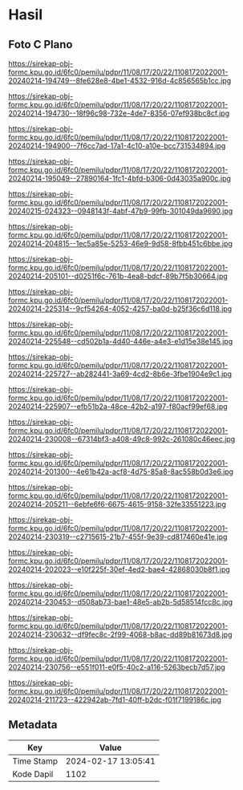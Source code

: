 # Hasil

## Foto C Plano

https://sirekap-obj-formc.kpu.go.id/6fc0/pemilu/pdpr/11/08/17/20/22/1108172022001-20240214-194749--8fe628e8-4be1-4532-916d-4c856565b1cc.jpg

https://sirekap-obj-formc.kpu.go.id/6fc0/pemilu/pdpr/11/08/17/20/22/1108172022001-20240214-194730--18f96c98-732e-4de7-8356-07ef938bc8cf.jpg

https://sirekap-obj-formc.kpu.go.id/6fc0/pemilu/pdpr/11/08/17/20/22/1108172022001-20240214-194900--7f6cc7ad-17a1-4c10-a10e-bcc731534894.jpg

https://sirekap-obj-formc.kpu.go.id/6fc0/pemilu/pdpr/11/08/17/20/22/1108172022001-20240214-195049--27890164-1fc1-4bfd-b306-0d43035a900c.jpg

https://sirekap-obj-formc.kpu.go.id/6fc0/pemilu/pdpr/11/08/17/20/22/1108172022001-20240215-024323--0948143f-4abf-47b9-99fb-301049da9690.jpg

https://sirekap-obj-formc.kpu.go.id/6fc0/pemilu/pdpr/11/08/17/20/22/1108172022001-20240214-204815--1ec5a85e-5253-46e9-9d58-8fbb451c6bbe.jpg

https://sirekap-obj-formc.kpu.go.id/6fc0/pemilu/pdpr/11/08/17/20/22/1108172022001-20240214-205101--d0251f6c-761b-4ea8-bdcf-89b7f5b30664.jpg

https://sirekap-obj-formc.kpu.go.id/6fc0/pemilu/pdpr/11/08/17/20/22/1108172022001-20240214-225314--9cf54264-4052-4257-ba0d-b25f36c6d118.jpg

https://sirekap-obj-formc.kpu.go.id/6fc0/pemilu/pdpr/11/08/17/20/22/1108172022001-20240214-225548--cd502b1a-4d40-446e-a4e3-e1d15e38e145.jpg

https://sirekap-obj-formc.kpu.go.id/6fc0/pemilu/pdpr/11/08/17/20/22/1108172022001-20240214-225727--ab282441-3a69-4cd2-8b6e-3fbe1904e9c1.jpg

https://sirekap-obj-formc.kpu.go.id/6fc0/pemilu/pdpr/11/08/17/20/22/1108172022001-20240214-225907--efb51b2a-48ce-42b2-a197-f80acf99ef68.jpg

https://sirekap-obj-formc.kpu.go.id/6fc0/pemilu/pdpr/11/08/17/20/22/1108172022001-20240214-230008--67314bf3-a408-49c8-992c-261080c46eec.jpg

https://sirekap-obj-formc.kpu.go.id/6fc0/pemilu/pdpr/11/08/17/20/22/1108172022001-20240214-201300--4e61b42a-acf8-4d75-85a8-8ac558b0d3e6.jpg

https://sirekap-obj-formc.kpu.go.id/6fc0/pemilu/pdpr/11/08/17/20/22/1108172022001-20240214-205211--6ebfe6f6-6675-4615-9158-32fe33551223.jpg

https://sirekap-obj-formc.kpu.go.id/6fc0/pemilu/pdpr/11/08/17/20/22/1108172022001-20240214-230319--c2715615-21b7-455f-9e39-cd817460e41e.jpg

https://sirekap-obj-formc.kpu.go.id/6fc0/pemilu/pdpr/11/08/17/20/22/1108172022001-20240214-202023--e10f225f-30ef-4ed2-bae4-42868030b8f1.jpg

https://sirekap-obj-formc.kpu.go.id/6fc0/pemilu/pdpr/11/08/17/20/22/1108172022001-20240214-230453--d508ab73-bae1-48e5-ab2b-5d58514fcc8c.jpg

https://sirekap-obj-formc.kpu.go.id/6fc0/pemilu/pdpr/11/08/17/20/22/1108172022001-20240214-230632--df9fec8c-2f99-4068-b8ac-dd89b81673d8.jpg

https://sirekap-obj-formc.kpu.go.id/6fc0/pemilu/pdpr/11/08/17/20/22/1108172022001-20240214-230756--e551f011-e0f5-40c2-a116-5263becb7d57.jpg

https://sirekap-obj-formc.kpu.go.id/6fc0/pemilu/pdpr/11/08/17/20/22/1108172022001-20240214-211723--422942ab-7fd1-40ff-b2dc-f01f7199186c.jpg


## Metadata

| Key        | Value               |
| ---------- | ------------------- |
| Time Stamp | 2024-02-17 13:05:41 |
| Kode Dapil | 1102                |



